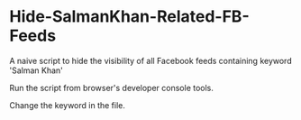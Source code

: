 # Hide-SalmanKhan-Related-FB-Feeds
A naive script to hide the visibility of all Facebook feeds containing keyword 'Salman Khan'

Run the script from browser's developer console tools.

Change the keyword in the file.
